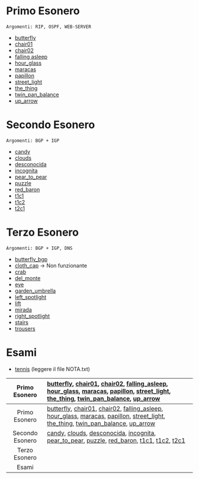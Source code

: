 # Primo Esonero
```Argomenti: RIP, OSPF, WEB-SERVER```
- [butterfly](./butterfly/)
- [chair01](./chair01/)
- [chair02](./chair02/)
- [falling asleep](./falling_asleep/)
- [hour_glass](./hour_glass/)
- [maracas](./maracas/)
- [papillon](./papillon/)
- [street_light](./street_light/)
- [the_thing](./the_thing/)
- [twin_pan_balance](./twin_pan_balance/)
- [up_arrow](./up_arrow/)
# Secondo Esonero
```Argomenti: BGP + IGP```
- [candy](./candy/)
- [clouds](./clouds/)
- [desconocida](./desconocida/)
- [incognita](./incognita/)
- [pear_to_pear](./pear_to_pear/)
- [puzzle](./puzzle/)
- [red_baron](./red_baron/)
- [t1c1](./t1c1/)
- [t1c2](./t1c2/)
- [t2c1](./t2c1/)
# Terzo Esonero
```Argomenti: BGP + IGP, DNS```
- [butterfly_bgp](./butterfly_bgp/)
- [cloth_cap](./cloth_cap/) -> Non funzionante
- [crab](./crab/)
- [del_monte](./del_monte/)
- [eye](./eye)
- [garden_umbrella](./garden_umbrella/)
- [left_spotlight](./left_spotlight/)
- [lift](./lift/)
- [mirada](./mirada/)
- [right_spotlight](./right_spotlight/)
- [stairs](./stairs/)
- [trousers](./trousers/)
# Esami
- [tennis](./tennis/) (leggere il file NOTA.txt)

| Primo Esonero  | [butterfly](./butterfly/), [chair01](./chair01/), [chair02](./chair02/), [falling_asleep](./falling_asleep/), [hour_glass](./hour_glass/), [maracas](./maracas/), [papillon](./papillon/), [street_light](./street_light/), [the_thing](./the_thing/), [twin_pan_balance](./twin_pan_balance/), [up_arrow](./up_arrow/) |
|:---:|:---|
| Primo Esonero  | [butterfly](./butterfly/), [chair01](./chair01/), [chair02](./chair02/), [falling_asleep](./falling_asleep/), [hour_glass](./hour_glass/), [maracas](./maracas/), [papillon](./papillon/), [street_light](./street_light/), [the_thing](./the_thing/), [twin_pan_balance](./twin_pan_balance/), [up_arrow](./up_arrow/) |
| Secondo Esonero  | [candy](./candy/), [clouds](./clouds/), [desconocida](./desconocida/), [incognita](./incognita/), [pear_to_pear](./pear_to_pear/), [puzzle](./puzzle/), [red_baron](./red_baron/), [t1c1](./t1c1/), [t1c2](./t1c2/), [t2c1](./t2c1/) |
| Terzo Esonero |  |
| Esami |  |